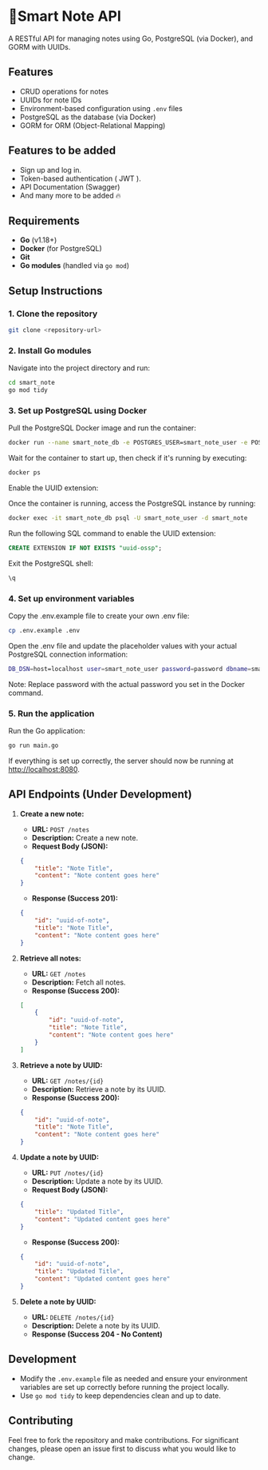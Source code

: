# 📔Smart Note API

A RESTful API for managing notes using Go, PostgreSQL (via Docker), and GORM with UUIDs.

## Features

- CRUD operations for notes
- UUIDs for note IDs
- Environment-based configuration using `.env` files
- PostgreSQL as the database (via Docker)
- GORM for ORM (Object-Relational Mapping)

## Features to be added

- Sign up and log in.
- Token-based authentication ( JWT ).
- API Documentation (Swagger)
- And many more to be added 🔥

## Requirements

- **Go** (v1.18+)
- **Docker** (for PostgreSQL)
- **Git**
- **Go modules** (handled via `go mod`)

## Setup Instructions

### 1. Clone the repository

```bash
git clone <repository-url>
```

### 2. Install Go modules

Navigate into the project directory and run:

```bash
cd smart_note
go mod tidy
```

### 3. Set up PostgreSQL using Docker

Pull the PostgreSQL Docker image and run the container:

```bash
docker run --name smart_note_db -e POSTGRES_USER=smart_note_user -e POSTGRES_PASSWORD=password -e POSTGRES_DB=smart_note -p 5432:5432 -d postgres
```

Wait for the container to start up, then check if it's running by executing:

```bash
docker ps
```

Enable the UUID extension:

Once the container is running, access the PostgreSQL instance by running:

```bash
docker exec -it smart_note_db psql -U smart_note_user -d smart_note
```

Run the following SQL command to enable the UUID extension:

```sql
CREATE EXTENSION IF NOT EXISTS "uuid-ossp";
```

Exit the PostgreSQL shell:

```bash
\q
```

### 4. Set up environment variables

Copy the .env.example file to create your own .env file:

```bash
cp .env.example .env
```

Open the .env file and update the placeholder values with your actual PostgreSQL connection information:

```bash
DB_DSN=host=localhost user=smart_note_user password=password dbname=smart_note port=5432 sslmode=disable
```

Note: Replace password with the actual password you set in the Docker command.

### 5. Run the application

Run the Go application:

```bash
go run main.go
```

If everything is set up correctly, the server should now be running at <http://localhost:8080>.

## API Endpoints (Under Development)

1. **Create a new note:**
    - **URL:** `POST /notes`
    - **Description:** Create a new note.
    - **Request Body (JSON):**

    ```json
    {
        "title": "Note Title",
        "content": "Note content goes here"
    }
    ```

    - **Response (Success 201):**

    ```json
    {
        "id": "uuid-of-note",
        "title": "Note Title",
        "content": "Note content goes here"
    }
    ```

2. **Retrieve all notes:**
    - **URL:** `GET /notes`
    - **Description:** Fetch all notes.
    - **Response (Success 200):**

    ```json
    [
        {
            "id": "uuid-of-note",
            "title": "Note Title",
            "content": "Note content goes here"
        }
    ]
    ```

3. **Retrieve a note by UUID:**
    - **URL:** `GET /notes/{id}`
    - **Description:** Retrieve a note by its UUID.
    - **Response (Success 200):**

    ```json
    {
        "id": "uuid-of-note",
        "title": "Note Title",
        "content": "Note content goes here"
    }
    ```

4. **Update a note by UUID:**
    - **URL:** `PUT /notes/{id}`
    - **Description:** Update a note by its UUID.
    - **Request Body (JSON):**

    ```json
    {
        "title": "Updated Title",
        "content": "Updated content goes here"
    }
    ```

    - **Response (Success 200):**

    ```json
    {
        "id": "uuid-of-note",
        "title": "Updated Title",
        "content": "Updated content goes here"
    }
    ```

5. **Delete a note by UUID:**
    - **URL:** `DELETE /notes/{id}`
    - **Description:** Delete a note by its UUID.
    - **Response (Success 204 - No Content)**

## Development

- Modify the `.env.example` file as needed and ensure your environment variables are set up correctly before running the project locally.
- Use `go mod tidy` to keep dependencies clean and up to date.

## Contributing

Feel free to fork the repository and make contributions. For significant changes, please open an issue first to discuss what you would like to change.
